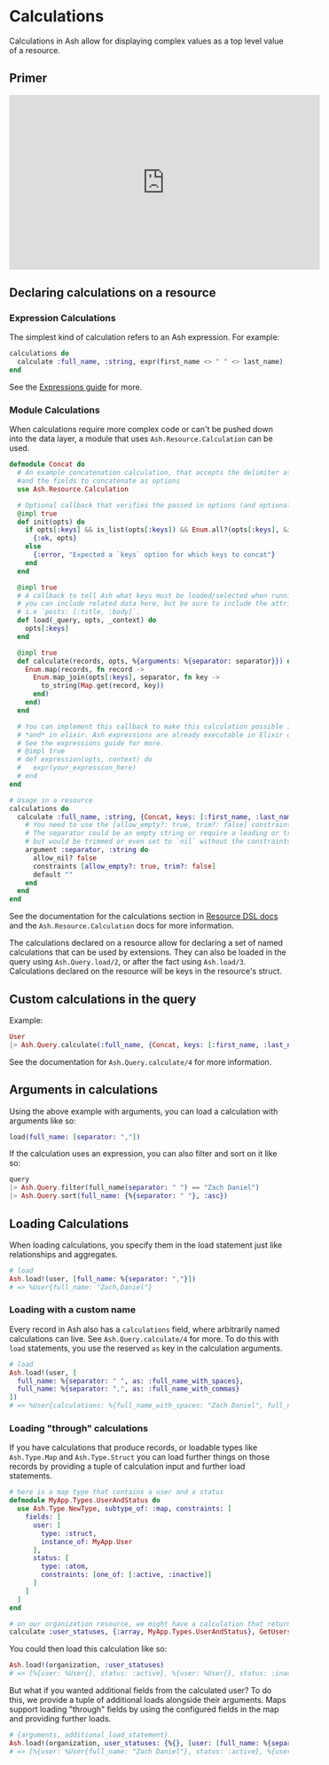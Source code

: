 <!--
SPDX-FileCopyrightText: 2020 Zach Daniel

SPDX-License-Identifier: MIT
-->

# Calculations

Calculations in Ash allow for displaying complex values as a top level value of a resource.

## Primer

<iframe width="560" height="315" src="https://www.youtube.com/embed/oxaqpDlI-Hk?si=leaR-xQ5SD7PKOXo" title="YouTube video player" frameborder="0" allow="accelerometer; autoplay; clipboard-write; encrypted-media; gyroscope; picture-in-picture; web-share" allowfullscreen></iframe>

## Declaring calculations on a resource

### Expression Calculations

The simplest kind of calculation refers to an Ash expression. For example:

```elixir
calculations do
  calculate :full_name, :string, expr(first_name <> " " <> last_name)
end
```

See the [Expressions guide](/documentation/topics/reference/expressions.md) for more.

### Module Calculations

When calculations require more complex code or can't be pushed down into the data layer, a module that uses `Ash.Resource.Calculation` can be used.

```elixir
defmodule Concat do
  # An example concatenation calculation, that accepts the delimiter as an argument,
  #and the fields to concatenate as options
  use Ash.Resource.Calculation

  # Optional callback that verifies the passed in options (and optionally transforms them)
  @impl true
  def init(opts) do
    if opts[:keys] && is_list(opts[:keys]) && Enum.all?(opts[:keys], &is_atom/1) do
      {:ok, opts}
    else
      {:error, "Expected a `keys` option for which keys to concat"}
    end
  end

  @impl true
  # A callback to tell Ash what keys must be loaded/selected when running this calculation
  # you can include related data here, but be sure to include the attributes you need from said related data
  # i.e `posts: [:title, :body]`.
  def load(_query, opts, _context) do
    opts[:keys]
  end

  @impl true
  def calculate(records, opts, %{arguments: %{separator: separator}}) do
    Enum.map(records, fn record ->
      Enum.map_join(opts[:keys], separator, fn key ->
        to_string(Map.get(record, key))
      end)
    end)
  end

  # You can implement this callback to make this calculation possible in the data layer
  # *and* in elixir. Ash expressions are already executable in Elixir or in the data layer, but this gives you fine grain control over how it is done
  # See the expressions guide for more.
  # @impl true
  # def expression(opts, context) do
  #   expr(your_expression_here)
  # end
end

# Usage in a resource
calculations do
  calculate :full_name, :string, {Concat, keys: [:first_name, :last_name]} do
    # You need to use the [allow_empty?: true, trim?: false] constraints here.
    # The separator could be an empty string or require a leading or trailing space,
    # but would be trimmed or even set to `nil` without the constraints shown below.
    argument :separator, :string do
      allow_nil? false
      constraints [allow_empty?: true, trim?: false]
      default ""
    end
  end
end
```

See the documentation for the calculations section in [Resource DSL docs](dsl-ash-resource.html#calculations) and the `Ash.Resource.Calculation` docs for more information.

The calculations declared on a resource allow for declaring a set of named calculations that can be used by extensions.
They can also be loaded in the query using `Ash.Query.load/2`, or after the fact using `Ash.load/3`. Calculations declared on the resource will be keys in the resource's struct.

## Custom calculations in the query

Example:

```elixir
User
|> Ash.Query.calculate(:full_name, {Concat, keys: [:first_name, :last_name]}, :string, %{separator: ","})
```

See the documentation for `Ash.Query.calculate/4` for more information.

## Arguments in calculations

Using the above example with arguments, you can load a calculation with arguments like so:

```elixir
load(full_name: [separator: ","])
```

If the calculation uses an expression, you can also filter and sort on it like so:

```elixir
query
|> Ash.Query.filter(full_name(separator: " ") == "Zach Daniel")
|> Ash.Query.sort(full_name: {%{separator: " "}, :asc})
```

## Loading Calculations

When loading calculations, you specify them in the load statement just like relationships and aggregates.

```elixir
# load
Ash.load!(user, [full_name: %{separator: ","}])
# => %User{full_name: "Zach,Daniel"}
```

### Loading with a custom name

Every record in Ash also has a `calculations` field, where arbitrarily named calculations can live.
See `Ash.Query.calculate/4` for more. To do this with `load` statements, you use the reserved
`as` key in the calculation arguments.

```elixir
# load
Ash.load!(user, [
  full_name: %{separator: " ", as: :full_name_with_spaces},
  full_name: %{separator: ",", as: :full_name_with_commas}
])
# => %User{calculations: %{full_name_with_spaces: "Zach Daniel", full_name_with_commas: "Zach,Daniel"}}
```

### Loading "through" calculations

If you have calculations that produce records, or loadable types like `Ash.Type.Map` and `Ash.Type.Struct`
you can load further things on those records by providing a tuple of calculation input and further load statements.


```elixir
# here is a map type that contains a user and a status
defmodule MyApp.Types.UserAndStatus do
  use Ash.Type.NewType, subtype_of: :map, constraints: [
    fields: [
      user: [
        type: :struct,
        instance_of: MyApp.User
      ],
      status: [
        type: :atom,
        constraints: [one_of: [:active, :inactive]]
      ]
    ]
  ]
end

# on our organization resource, we might have a calculation that returns a user and their status
calculate :user_statuses, {:array, MyApp.Types.UserAndStatus}, GetUsersAndTheirStatuses
```

You could then load this calculation like so:

```elixir
Ash.load!(organization, :user_statuses)
# => [%{user: %User{}, status: :active}, %{user: %User{}, status: :inactive}]
```

But what if you wanted additional fields from the calculated user? To do this, we provide
a tuple of additional loads alongside their arguments. Maps support loading "through"
fields by using the configured fields in the map and providing further loads.

```elixir
# {arguments, additional_load_statement}
Ash.load!(organization, user_statuses: {%{}, [user: [full_name: %{separator: " "}]]}),
# => [%{user: %User{full_name: "Zach Daniel"}, status: :active}, %{user: %User{full_name: "Tobey Maguire"}, status: :inactive}]
```
